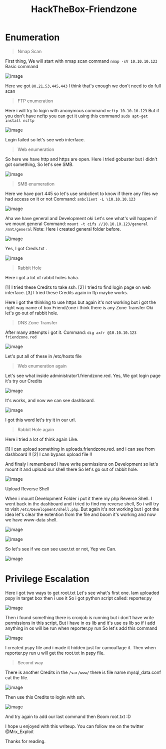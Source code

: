 ﻿---
layout: post
title:  "HackTheBox-Friendzone"
description: was a 20 point box. It’s released as “easy” box.
tags: HackTheBox FTP Web Smb Dns Privilege-Escalation
---
# Enumeration 

> Nmap Scan

First thing, We will start with nmap scan command `nmap -sV 10.10.10.123` Basic command

![image](/images/hackthebox/Friendzone/NmapScan.png)

Here we got `80,21,53,445,443` I think that's enough we don't need to do full scan

> FTP enumeration

Here i will try to login with anonymous command `ncftp 10.10.10.123` But if you don't have ncftp you can get it using this command `sudo apt-get install ncftp`

![image](/images/hackthebox/Friendzone/ncftp.png)

Login failed so let's see web interface.

> Web enumeration

So here we have http and https are open.
Here i tried gobuster but i didn't got something, So let's see SMB.

![image](/images/hackthebox/Friendzone/webpage.png)

> SMB enumeration

Here we have port 445 so let's use smbclient to know if there any files we had access on it or not
Command: `smbclient -L \10.10.10.123`

![image](/images/hackthebox/Friendzone/smbclient.png)

Aha we have general and Development oki Let's see what's will happen if we mount general
Command: `mount -t cifs //10.10.10.123/general /mnt/general` Note: Here i created general folder before.

![image](/images/hackthebox/Friendzone/mount.png)

Yes, I got Creds.txt .

![image](/images/hackthebox/Friendzone/Credits.png)

> Rabbit Hole

Here i got a lot of rabbit holes haha.

[1] I tried these Credits to take ssh.
[2] I tried to find login page on web interface.
[3] I tried these Credits again in ftp maybe works.

Here i got the thinking to use https but again it's not working but i got the right way name of box FriendZone i think there is any Zone Transfer Oki let's go out of rabbit hole.

> DNS Zone Transfer

After many attempts i got it.
Command: `dig axfr @10.10.10.123 friendzone.red` 

![image](/images/hackthebox/Friendzone/zonez.png)

Let's put all of these in /etc/hosts file

> Web enumeration again

Let's see what inside administrator1.friendzone.red.
Yes, We got login page it's try our Credits

![image](/images/hackthebox/Friendzone/login.png)

It's works, and now we can see dashboard.

![image](/images/hackthebox/Friendzone/dashboard.png)

I got this word let's try it in our url. 

> Rabbit Hole again

Here i tried a lot of think again Like.

[1] I can upload something in uploads.friendzone.red. and i can see from dashboard !!
[2] I can bypass upload file !!

And finaly i remembered i have write permissions on Development so let's mount it and upload our shell there So let's go out of rabbit hole.

![image](/images/hackthebox/Friendzone/dev.png)

Upload Reverse Shell

When i mount Development Folder i put it there my php Reverse Shell.
I went back in the dashboard and i tried to find my reverse shell, So i will try to visit `/etc/Development/shell.php`.
But again it's not working but i got the idea let's clear the extention from the file and boom it's working and now we have www-data shell. 

![image](/images/hackthebox/Friendzone/rev-shell.png)

![image](/images/hackthebox/Friendzone/www-data.png)

So let's see if we can see user.txt or not, Yep we Can. 

![image](/images/hackthebox/Friendzone/user.png)

# Privilege Escalation

Here i got two ways to get root.txt
Let's see what's first one.
Iam uploaded pspy in target box then i use it
So i got python script called: reporter.py 

![image](/images/hackthebox/Friendzone/reporter.png)

 Then i found something there is cronjob is running but i don't have write permissions in this script, But i have in os lib and it's use os lib so if i add anything in os will be run when reporter.py run
So let's add this command 

![image](/images/hackthebox/Friendzone/root.png)

I created pspy file and i made it hidden just for camouflage it.
Then when reporter.py run u will get the root.txt in pspy file.

> Second way

There is another Credits in the `/var/www/` there is file name mysql_data.conf cat the file.

![image](/images/hackthebox/Friendzone/ssh.png)

Then use this Credits to login with ssh.

![image](/images/hackthebox/Friendzone/sshDone.png)

And try again to add our last command then Boom root.txt :D

I hope u enjoyed with this writeup. You can follow me on the twitter @Mrx_Exploit

Thanks for reading.